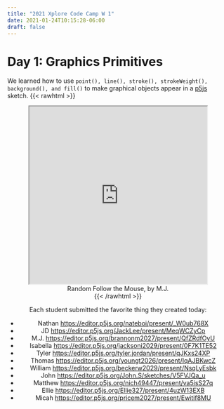 ```yaml
---
title: "2021 Xplore Code Camp W 1"
date: 2021-01-24T10:15:28-06:00
draft: false
---
```


# Day 1: Graphics Primitives

We learned how to use `point(), line(), stroke(), strokeWeight(), background(), and fill()` to make graphical objects appear in a [p5js](https://p5js.org) sketch. 
{{< rawhtml >}}
<center>
<iframe width=405 height= 405 src="https://editor.p5js.org/brannonm2027/embed/QfZRdfOyU"></iframe><br>
<caption>Random Follow the Mouse, by M.J.  </caption>
<center>
{{< /rawhtml >}}

Each student submitted the favorite thing they created today:
- Nathan https://editor.p5js.org/nateboi/present/_W0ub768X
- JD https://editor.p5js.org/JackLee/present/MeqWCZyCp
- M.J. https://editor.p5js.org/brannonm2027/present/QfZRdfOyU
- Isabella https://editor.p5js.org/jacksoni2029/present/0F7K1TE52
- Tyler https://editor.p5js.org/tyler.jordan/present/qJKxs24XP
- Thomas https://editor.p5js.org/youngt2026/present/IqAJBKwcZ
- William https://editor.p5js.org/beckerw2029/present/NsqLyEsbk
- John https://editor.p5js.org/John.S/sketches/V5FVJQa_u
- Matthew https://editor.p5js.org/nich49447/present/va5isS27q
- Ellie https://editor.p5js.org/Ellie327/present/4uzW13EXB
- Micah https://editor.p5js.org/pricem2027/present/Ewitif8MU